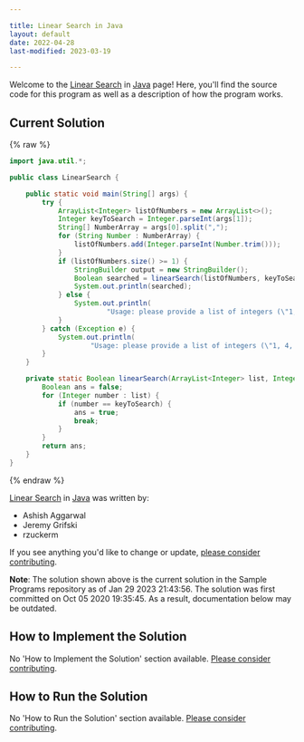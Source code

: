 ```yaml
---

title: Linear Search in Java
layout: default
date: 2022-04-28
last-modified: 2023-03-19

---
```


Welcome to the [Linear Search](https://sampleprograms.io/projects/linear-search) in [Java](https://sampleprograms.io/languages/java) page! Here, you'll find the source code for this program as well as a description of how the program works.

## Current Solution

{% raw %}

```java
import java.util.*;

public class LinearSearch {

    public static void main(String[] args) {
        try {
            ArrayList<Integer> listOfNumbers = new ArrayList<>();
            Integer keyToSearch = Integer.parseInt(args[1]);
            String[] NumberArray = args[0].split(",");
            for (String Number : NumberArray) {
                listOfNumbers.add(Integer.parseInt(Number.trim()));
            }
            if (listOfNumbers.size() >= 1) {
                StringBuilder output = new StringBuilder();
                Boolean searched = linearSearch(listOfNumbers, keyToSearch);
                System.out.println(searched);
            } else {
                System.out.println(
                        "Usage: please provide a list of integers (\"1, 4, 5, 11, 12\") and the integer to find (\"11\")");
            }
        } catch (Exception e) {
            System.out.println(
                    "Usage: please provide a list of integers (\"1, 4, 5, 11, 12\") and the integer to find (\"11\")");
        }
    }

    private static Boolean linearSearch(ArrayList<Integer> list, Integer keyToSearch) {
        Boolean ans = false;
        for (Integer number : list) {
            if (number == keyToSearch) {
                ans = true;
                break;
            }
        }
        return ans;
    }
}
```

{% endraw %}

[Linear Search](https://sampleprograms.io/projects/linear-search) in [Java](https://sampleprograms.io/languages/java) was written by:

- Ashish Aggarwal
- Jeremy Grifski
- rzuckerm

If you see anything you'd like to change or update, [please consider contributing](https://github.com/TheRenegadeCoder/sample-programs).

**Note**: The solution shown above is the current solution in the Sample Programs repository as of Jan 29 2023 21:43:56. The solution was first committed on Oct 05 2020 19:35:45. As a result, documentation below may be outdated.

## How to Implement the Solution

No 'How to Implement the Solution' section available. [Please consider contributing](https://github.com/TheRenegadeCoder/sample-programs-website).

## How to Run the Solution

No 'How to Run the Solution' section available. [Please consider contributing](https://github.com/TheRenegadeCoder/sample-programs-website).